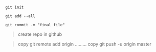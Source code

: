 ```
git init
```

```
git add --all
```

```
git commit -m "final file"
```
> create repo in github

> copy git remote add origin .........
> copy git push -u origin master
